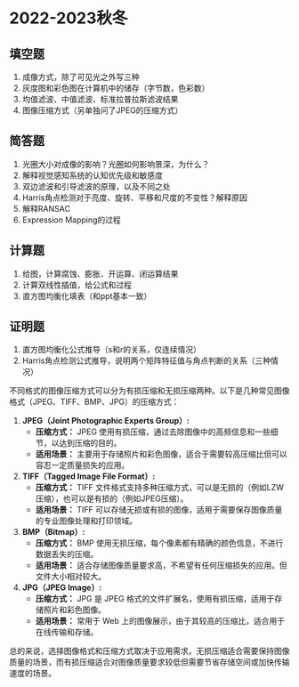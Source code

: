 # 2022-2023秋冬

## 填空题

1. 成像方式，除了可见光之外写三种
2. 灰度图和彩色图在计算机中的储存（字节数，色彩数）
3. 均值滤波、中值滤波、标准拉普拉斯滤波结果
4. 图像压缩方式（另单独问了JPEG的压缩方式）

## 简答题

1. 光圈大小对成像的影响？光圈如何影响景深，为什么？
2. 解释视觉感知系统的认知优先级和敏感度
3. 双边滤波和引导滤波的原理，以及不同之处
4. Harris角点检测对于亮度、旋转、平移和尺度的不变性？解释原因
5. 解释RANSAC
6. Expression Mapping的过程

## 计算题

1. 给图，计算腐蚀、膨胀、开运算、闭运算结果
2. 计算双线性插值，给公式和过程
3. 直方图均衡化填表（和ppt基本一致）

## 证明题

1. 直方图均衡化公式推导（s和r的关系，仅连续情况）
2. Harris角点检测公式推导，说明两个矩阵特征值与角点判断的关系（三种情况）





不同格式的图像压缩方式可以分为有损压缩和无损压缩两种。以下是几种常见图像格式（JPEG、TIFF、BMP、JPG）的压缩方式：

1. **JPEG（Joint Photographic Experts Group）:**
   - **压缩方式：** JPEG 使用有损压缩，通过去除图像中的高频信息和一些细节，以达到压缩的目的。
   - **适用场景：** 主要用于存储照片和彩色图像，适合于需要较高压缩比但可以容忍一定质量损失的应用。
2. **TIFF（Tagged Image File Format）:**
   - **压缩方式：** TIFF 文件格式支持多种压缩方式，可以是无损的（例如LZW压缩），也可以是有损的（例如JPEG压缩）。
   - **适用场景：** TIFF 可以存储无损或有损的图像，适用于需要保存图像质量的专业图像处理和打印领域。
3. **BMP（Bitmap）:**
   - **压缩方式：** BMP 使用无损压缩，每个像素都有精确的颜色信息，不进行数据丢失的压缩。
   - **适用场景：** 适合存储图像质量要求高，不希望有任何压缩损失的应用。但文件大小相对较大。
4. **JPG（JPEG Image）:**
   - **压缩方式：** JPG 是 JPEG 格式的文件扩展名，使用有损压缩，适用于存储照片和彩色图像。
   - **适用场景：** 常用于 Web 上的图像展示，由于其较高的压缩比，适合用于在线传输和存储。

总的来说，选择图像格式和压缩方式取决于应用需求。无损压缩适合需要保持图像质量的场景，而有损压缩适合对图像质量要求较低但需要节省存储空间或加快传输速度的场景。